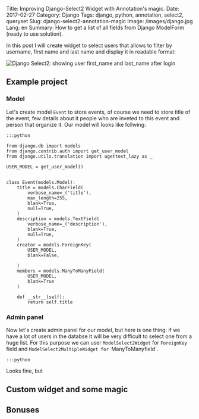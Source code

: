 Title: Improving Django-Select2 Widget with Annotation's magic.
Date: 2017-02-27
Category: Django
Tags: django, python, annotation, select2, queryset
Slug: django-select2-annotation-magic
Image: /images/django.jpg
Lang: en
Summary: How to get a list of all fields from Django ModelForm (ready to use solution).


In this post I will create widget to select users that allows to filter by username, first name and
last name and display it in readable
format:

![Django Select2: showing user first_name and last_name after login](/images/django-select2-user-widget.gif)

## Example project

### Model

Let's create model `Event` to store events, of course we need to store title of the event, few
details about it people who are inveted to this event and person that organize it. Our model will
looks like follwing:

```
:::python

from django.db import models
from django.contrib.auth import get_user_model
from django.utils.translation import ugettext_lazy as _

USER_MODEL = get_user_model()


class Event(models.Model):
    title = models.CharField(
        verbose_name=_('title'),
        max_length=255,
        blank=True,
        null=True,
    )
    description = models.TextField(
        verbose_name=_('description'),
        blank=True,
        null=True,
    )
    creator = models.ForeignKey(
        USER_MODEL,
        blank=False,

    )
    members = models.ManyToManyField(
        USER_MODEL,
        blank=True
    )

    def __str__(self):
        return self.title

```

### Admin panel

Now let's create admin panel for our model, but here is one thing: if we have a lot of users in the
databse it will be very difficult to select one from a huge list. For this purpose we can user
`ModelSelect2Widget` for `ForeignKey` field and `ModelSelect2MultipleWidget for `ManyToManyfield`.

```
:::python
```

Looks fine, but 

## Custom widget and some magic

## Bonuses
